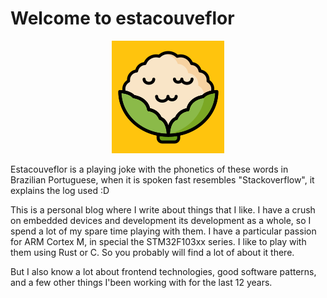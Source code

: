 # Welcome to estacouveflor

<center>
	<img src="./apple-touch-icon.png" />
</center>

Estacouveflor is a playing joke with the phonetics of these words in Brazilian Portuguese, when it is spoken fast resembles "Stackoverflow", it explains the log used :D

This is a personal blog where I write about things that I like. I have a crush on embedded devices and development its development as a whole, so I spend a lot of my spare time playing with them. I have a particular passion for ARM Cortex M, in special the STM32F103xx series. I like to play with them using Rust or C. So you probably will find a lot of about it there.

But I also know a lot about frontend technologies, good software patterns, and a few other things I'been working with for the last 12 years.